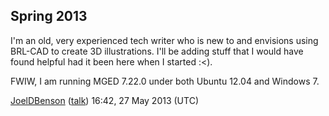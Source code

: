 ## Spring 2013

I'm an old, very experienced tech writer who is new to and envisions
using BRL-CAD to create 3D illustrations. I'll be adding stuff that I
would have found helpful had it been here when I started :&lt;).

FWIW, I am running MGED 7.22.0 under both Ubuntu 12.04 and Windows 7.

[JoelDBenson](JoelDBenson.md)
([talk](talk/JoelDBenson.md)) 16:42, 27 May 2013 (UTC)
